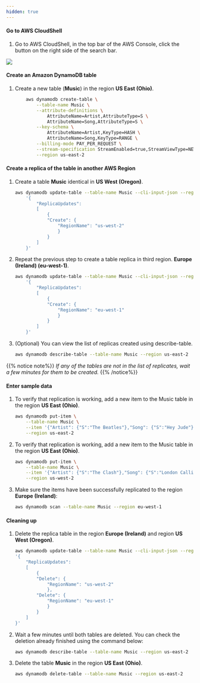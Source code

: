 ```yaml
---
hidden: true
---
```



#### Go to AWS CloudShell

1.  Go to AWS CloudShell, in the top bar of the AWS Console, click the button on the right side of the search bar.

<img src="/images/console-cloudshell2.png?classes=shadow" />

#### Create an Amazon DynamoDB table

1.  Create a new table (**Music**) in the region **US East (Ohio)**.
    ```bash
        aws dynamodb create-table \
            --table-name Music \
            --attribute-definitions \
                AttributeName=Artist,AttributeType=S \
                AttributeName=Song,AttributeType=S \
            --key-schema \
                AttributeName=Artist,KeyType=HASH \
                AttributeName=Song,KeyType=RANGE \
            --billing-mode PAY_PER_REQUEST \
            --stream-specification StreamEnabled=true,StreamViewType=NEW_AND_OLD_IMAGES \
            --region us-east-2
    ```

#### Create a replica of the table in another AWS Region

1.  Create a table **Music** identical in **US West (Oregon)**.
    ```bash
    aws dynamodb update-table --table-name Music --cli-input-json --region us-east-2 \
        '{
            "ReplicaUpdates":
            [
                {
                "Create": {
                    "RegionName": "us-west-2"
                    }
                }
            ]
        }' 
    ```

2.  Repeat the previous step to create a table replica in third region. **Europe (Ireland) (eu-west-1)**.
    ```bash
    aws dynamodb update-table --table-name Music --cli-input-json --region us-east-2 \
        '{
            "ReplicaUpdates":
            [
                {
                "Create": {
                    "RegionName": "eu-west-1"
                    }
                }
            ]
        }' 
    ```

3.  (Optional) You can view the list of replicas created using describe-table.
    ```bash
    aws dynamodb describe-table --table-name Music --region us-east-2
    ```

{{% notice note%}}
*If any of the tables are not in the list of replicates, wait a few minutes for them to be created.*
{{% /notice%}}

#### Enter sample data

1.  To verify that replication is working, add a new item to the Music table in the region **US East (Ohio)**.
    ```bash
    aws dynamodb put-item \
        --table-name Music \
        --item '{"Artist": {"S":"The Beatles"},"Song": {"S":"Hey Jude"}}' \
        --region us-east-2
    ```

2.  To verify that replication is working, add a new item to the Music table in the region **US East (Ohio)**.
    ```bash
    aws dynamodb put-item \
        --table-name Music \
        --item '{"Artist": {"S":"The Clash"},"Song": {"S":"London Calling"}}' \
        --region us-west-2
    ```

3.  Make sure the items have been successfully replicated to the region **Europe (Ireland)**:
    ```bash
    aws dynamodb scan --table-name Music --region eu-west-1
    ```

#### Cleaning up

1.  Delete the replica table in the region **Europe (Ireland)** and region **US West (Oregon)**.

    ```bash
    aws dynamodb update-table --table-name Music --cli-input-json --region us-east-2 \
    '{
        "ReplicaUpdates":
        [
            {
            "Delete": {
                "RegionName": "us-west-2"
                },
            "Delete": {
                "RegionName": "eu-west-1"
                }
            }
        ]
    }'
    ```

2.  Wait a few minutes until both tables are deleted. You can check the deletion already finished using the command below:
    ```bash
    aws dynamodb describe-table --table-name Music --region us-east-2
    ```

3.  Delete the table **Music** in the region **US East (Ohio)**.
    ```bash
    aws dynamodb delete-table --table-name Music --region us-east-2
    ```
